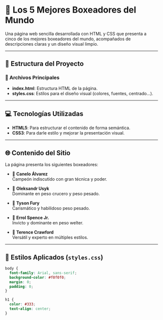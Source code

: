 # 🥊 Los 5 Mejores Boxeadores del Mundo

Una página web sencilla desarrollada con HTML y CSS que presenta a cinco de los mejores boxeadores del mundo, acompañados de descripciones claras y un diseño visual limpio.

---

## 📄 Estructura del Proyecto

### 📁 Archivos Principales

- **index.html**: Estructura HTML de la página.
- **styles.css**: Estilos para el diseño visual (colores, fuentes, centrado...).
  
---

## 💻 Tecnologías Utilizadas

- **HTML5**: Para estructurar el contenido de forma semántica.
- **CSS3**: Para darle estilo y mejorar la presentación visual.

---

## 🌐 Contenido del Sitio

La página presenta los siguientes boxeadores:

- 🥇 **Canelo Álvarez**  
  Campeón indiscutido con gran técnica y poder.

- 🥈 **Oleksandr Usyk**  
  Dominante en peso crucero y peso pesado.

- 🥉 **Tyson Fury**  
  Carismático y habilidoso peso pesado.

- 💪 **Errol Spence Jr.**  
  Invicto y dominante en peso welter.

- 🎯 **Terence Crawford**  
  Versátil y experto en múltiples estilos.

---

## 🎨 Estilos Aplicados (`styles.css`)

```css
body {
  font-family: Arial, sans-serif;
  background-color: #f0f0f0;
  margin: 0;
  padding: 0;
}

h1 {
  color: #333;
  text-align: center;
}

